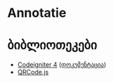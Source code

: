 # Annotatie
# ბიბლიოთეკები
- [Codeigniter 4](https://github.com/codeigniter4/CodeIgniter4) ([დოკუმენტაცია](https://codeigniter.com/user_guide/intro/index.html))
- [QRCode.js](http://davidshimjs.github.io/qrcodejs/)